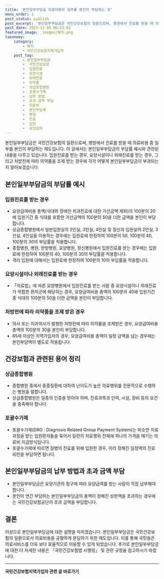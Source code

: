 ```yaml
---
title: '본인일부부담금 의료비용의 일부를 본인이 부담하는 것'
menu_order: 1
post_status: publish
post_excerpt: '본인일부부담금은 국민건강보험의 일환으로써, 병원에서 진료를 받을 때 의료비용 중 일부를 본인이 부담하는 제도입니다. 이 글에서는 본인일부부담금의 부담률 예시와 관련된 내용을 다루고 있습니다. 입원진료를 받는 경우, 요양시설이나 외래진료를 받는 경우, 그리고 처방전에 따라 의약품을 조제 받는 경우에 각각 어떻게 본인일부부담금이 부과되는지 알아보겠습니다.'
post_date: 2023-11-08 06:53:02
featured_image: _images/복지.png
taxonomy:
    category:
        - 복지
        - 국민건강보험지역가입자
    post_tag:
        - 본인일부부담금
        -  국민건강보험
        -  입원진료
        -  요양시설
        -  외래진료
        -  의약품
        -  상급종합병원
        -  포괄수가제
        -  납부 방법
        -  초과 금액 부담
        -  의료비
        -  본인부담액
        -  병원
        -  진료
        -  입원
        -  요양급여
---
```



본인일부부담금은 국민건강보험의 일환으로써, 병원에서 진료를 받을 때 의료비용 중 일부를 본인이 부담하는 제도입니다. 이 글에서는 본인일부부담금의 부담률 예시와 관련된 내용을 다루고 있습니다. 입원진료를 받는 경우, 요양시설이나 외래진료를 받는 경우, 그리고 처방전에 따라 의약품을 조제 받는 경우에 각각 어떻게 본인일부부담금이 부과되는지 알아보겠습니다.

## 본인일부부담금의 부담률 예시

### 입원진료를 받는 경우
- 요양급여비용 총액(식대와 장애인 치과진료에 대한 가산금액 제외)의 100분의 20에 입원기간 중 식대를 포함한 가산금액의 100분의 50을 더한 금액을 본인이 부담합니다.
- 상급종합병원에서 일반입원실의 2인실, 3인실, 4인실 및 정신과 입원실의 2인실, 3인실, 4인실을 이용하는 경우에는 입원료에 한정하여 100분의 50, 100분의 40, 100분의 30의 부담률을 적용합니다.
- 종합병원, 병원, 한방병원, 요양병원, 정신병원에서 입원진료를 받는 경우에는 입원료에 한정하여 100분의 40, 100분의 30의 부담률을 적용합니다.
- 격리 입원에 대해서는 입원료에 한정하여 100분의 10의 부담률을 적용합니다.

### 요양시설이나 외래진료를 받는 경우
- 「의료법」에 따른 요양병원에서 입원진료를 받는 사람 중 요양시설이나 외래진료가 적합한 환자군에 해당하는 경우, 요양급여비용 총액의 100분의 40에 입원기간 중 식대의 100분의 50을 더한 금액을 본인이 부담합니다.

### 처방전에 따라 의약품을 조제 받은 경우
- 의사 또는 치과의사가 발행한 처방전에 따라 의약품을 조제받은 경우, 요양급여비용 총액의 100분의 30을 본인이 부담합니다.
- 65세 이상인 지역가입자의 경우, 요양급여비용 총액이 일정 금액을 넘는 경우에는 본인부담액이 별도로 적용됩니다.

## 건강보험과 관련된 용어 정리

### 상급종합병원
- 종합병원 중에서 중증질환에 대하여 난이도가 높은 의료행위를 전문적으로 수행하는 병원을 말합니다.
- 상급종합병원은 일종의 인증을 받아야 하며, 진료과목과 인력, 시설, 장비 등의 요건을 충족해야 합니다.

### 포괄수가제
- 포괄수가제(DRG : Diagnosis Related Group Payment System)는 비슷한 치료과정을 받는 입원환자들을 묶어서 일련의 치료행위 전체에 하나의 가격을 매기는 의료비 지급방식입니다.
- 포괄수가제에 따르면 질병의 진료를 위해 입원한 경우, 미리 정해진 일정액의 진료비만을 부담하면 됩니다.

## 본인일부부담금의 납부 방법과 초과 금액 부담

- 본인일부부담금은 요양기관의 청구에 따라 요양급여를 받는 사람이 직접 납부해야 합니다.
- 본인이 연간 부담하는 본인일부부담금의 총액이 정해진 상한액을 초과하는 경우에는 국민건강보험공단이 초과 금액을 부담합니다.

## 결론

이상으로 본인일부부담금에 대한 설명을 마치겠습니다. 본인일부부담금은 국민건강보험의 일환으로서 의료비용을 공평하게 분담하기 위한 제도입니다. 이를 통해 국민들은 의료서비스를 더욱 보다 효율적으로 이용할 수 있게 되었습니다. 추가로 본인일부부담금에 대한 더 자세한 내용은 「국민건강보험법 시행령」 및 관련 규정을 참고하시기 바랍니다.
<!-- wp:separator -->
<hr class="wp-block-separator has-alpha-channel-opacity"/>
<!-- /wp:separator -->

<!-- wp:group {"backgroundColor":"base","layout":{"type":"constrained"}} -->
<div class="wp-block-group has-base-background-color has-background"><!-- wp:paragraph {"align":"center","fontSize":"medium"} -->
<p class="has-text-align-center has-large-font-size"><strong>국민건강보험지역가입자 관련 글 바로가기</strong></p>
<!-- /wp:paragraph -->


<!-- wp:latest-posts
{"categories":[{"id":14891,"count":19,"description":"","link":"https://uknowlaw.com/category/%ea%b5%ad%eb%af%bc%ea%b1%b4%ea%b0%95%eb%b3%b4%ed%97%98%ec%a7%80%ec%97%ad%ea%b0%80%ec%9e%85%ec%9e%90/","name":"국민건강보험지역가입자","slug":"국민건강보험지역가입자","taxonomy":"category","parent":0,"meta":[],"_links":{"self":[{"href":"https://uknowlaw.com/wp-json/wp/v2/categories/14891"}],"collection":[{"href":"https://uknowlaw.com/wp-json/wp/v2/categories"}],"about":[{"href":"https://uknowlaw.com/wp-json/wp/v2/taxonomies/category"}],"wp:post_type":[{"href":"https://uknowlaw.com/wp-json/wp/v2/posts?categories=14891"}],"curies":[{"name":"wp","href":"https://api.w.org/{rel}","templated":true}]}}],"postsToShow":100,"excerptLength":28,"postLayout":"grid","columns":2,"featuredImageAlign":"left","featuredImageSizeSlug":"large","fontSize":"small"} /--></div>
<!-- /wp:group -->